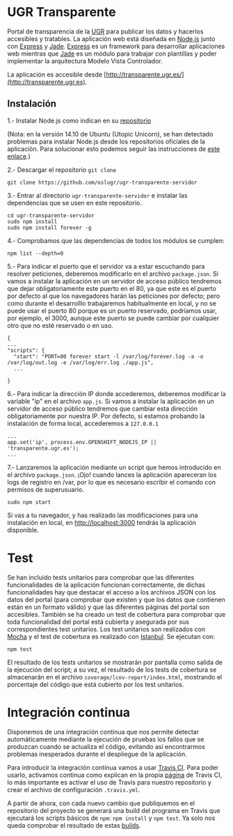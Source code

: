 UGR Transparente
================

Portal de transparencia de la [UGR](http://www.ugr.es/) para publicar los datos y hacerlos accesibles y tratables. La aplicación web está diseñada en [Node.js](http://nodejs.org/) junto con [Express](http://expressjs.com/) y [Jade](http://jade-lang.com/). [Express](http://expressjs.com/) es un framework para desarrollar aplicaciones web mientras que [Jade](http://jade-lang.com/) es un módulo para trabajar con plantillas y poder implementar la arquitectura Modelo Vista Controlador.

La aplicación es accesible desde [http://transparente.ugr.es/](http://transparente.ugr.es).


## Instalación

1.- Instalar Node.js como indican en su [repositorio](https://github.com/joyent/node/wiki/Installing-Node.js-via-package-manager)

(Nota: en la versión 14.10 de Ubuntu (Utopic Unicorn), se han detectado problemas para instalar Node.js desde los repositorios oficiales de la aplicación. Para solucionar esto podemos seguir las instrucciones de [este enlace](http://tecadmin.net/install-latest-nodejs-npm-on-ubuntu/).)

2.- Descargar el repositorio `git clone`

```
git clone https://github.com/oslugr/ugr-transparente-servidor
```

3.- Entrar al directorio `ugr-transparente-servidor` e instalar las dependencias que se usen en este repositorio.

```
cd ugr-transparente-servidor
sudo npm install
sudo npm install forever -g
```

4.- Comprobamos que las dependencias de todos los módulos se cumplen:

```
npm list --depth=0
```

5.- Para indicar el puerto que el servidor va a estar escuchando para resolver peticiones, deberemos modificarlo en el archivo `package.json`. Si vamos a instalar la aplicación en un servidor de acceso público tendremos que dejar obligatoriamente este puerto en el 80, ya que este es el puerto por defecto al que los navegadores harán las peticiones por defecto; pero como durante el desarrolllo trabajaremos habitualmente en local, y no se puede usar el puerto 80 porque es un puerto reservado, podríamos usar, por ejemplo,  el 3000, aunque este puerto se puede cambiar por cualquier otro que no esté reservado o en uso.
```
{
...
"scripts": {
  "start": "PORT=80 forever start -l /var/log/forever.log -a -o /var/log/out.log -e /var/log/err.log ./app.js",
  ...

}
```

6.- Para indicar la dirección IP donde accederemos, deberemos modificar la variable "ip" en el archivo `app.js`. Si vamos a instalar la aplicación en un servidor de acceso público tendremos que cambiar esta dirección obligatoriamente por nuestra IP. Por defecto, si estamos probando la instalación de forma local, accederemos a `127.0.0.1`
```
...
app.set('ip', process.env.OPENSHIFT_NODEJS_IP || 'transparente.ugr.es');
...

```

7.- Lanzaremos la aplicación mediante un script que hemos introducido en el archivo `package.json`. ¡Ojo! cuando lances la aplicación apareceran los logs de registro en /var, por lo que es necesario escribir el comando con permisos de superusuario.

```
sudo npm start
```

Si vas a tu navegador, y has realizado las modificaciones para una instalación en local, en [http://localhost:3000](http://localhost:3000) tendrás la aplicación disponible.


# Test

Se han incluido tests unitarios para comprobar que las diferentes funcionalidades de la aplicación funcionan correctamente, de dichas funcionalidades hay que destacar el acceso a los archivos JSON con los datos del portal (para comprobar que existen y que los datos que contienen están en un formato válido) y que las diferentes páginas del portal son accesibles. También se ha creado un test de cobertura para comprobar que toda funcionalidad del portal está cubierta y asegurada por sus correspondientes test unitarios. Los test unitarios son realizados con [Mocha](https://github.com/mochajs/mocha) y el test de cobertura es realizado con [Istanbul](https://github.com/gotwarlost/istanbul). Se ejecutan con:

```
npm test
```

El resultado de los tests unitarios se mostrarán por pantalla como salida de la ejecución del script; a su vez, el resultado de los tests de cobertura se almacenarán en el archivo `coverage/lcov-report/index.html`, mostrando el porcentaje del código que está cubierto por los test unitarios.


# Integración continua

Disponemos de una integración continua que nos permite detectar automáticamente mediante la ejecución de pruebas los fallos que se produzcan cuando se actualiza el código, evitando así encontrarmos problemas inesperados durante el despliegue de la aplicación.

Para introducir la integración continua vamos a usar [Travis CI](https://travis-ci.org/). Para poder usarlo, activamos continua como explican en la propia [página](http://docs.travis-ci.com/user/getting-started/) de Travis CI, lo más importante es activar el uso de Travis para nuestro repositorio y crear el archivo de configuración `.travis.yml`.

A partir de ahora, con cada nuevo cambio que publiquemos en el repositorio del proyecto se generará una build del programa en Travis que ejecutará los scripts básicos de `npm`: `npm install` y `npm test`. Ya solo nos queda comprobar el resultado de estas [builds](https://travis-ci.org/oslugr/ugr-transparente-servidor/builds).
